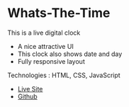 # Whats-The-Time

This is a live digital clock

* A nice attractive UI
* This clock also shows date and day
* Fully responsive layout

Technologies : HTML, CSS, JavaScript

* [Live Site](https://masfikalam.github.io/Whats-The-Time)
* [Github](https://github.com/masfikalam/Whats-The-Time)
